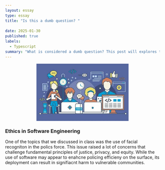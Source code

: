 ```yaml
---
layout: essay
type: essay
title: "Is this a dumb question? "

date: 2025-01-30
published: true
labels:
  - Typescript
summary: "What is considered a dumb question? This post will explores the key characteristics of well-formed intellectual questions through real world examples."
---
```


<div style="display: flex; justify-content: center; align-items: center;">
    <img class="img-fluid" src="/img/software.png" style="width: 300px; height: auto;">
</div>

### Ethics in Software Engineering

<p>One of the topics that we discussed in class was the use of facial recogniton in the polics force. This issue raised a lot of concerns that challenge fundamental principles of justice, privacy, and equity. While the use of software may appear to enahcne policing efficieny on the surface, its deployment can result in signifiacnt harm to vulnerable communities.






